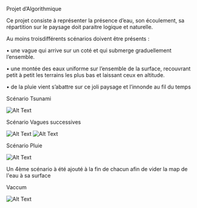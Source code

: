 Projet d’Algorithmique

Ce projet consiste à représenter la présence d’eau, son écoulement, sa répartition sur le paysage doit paraitre logique et naturelle. 

Au moins troisdifférents scénarios doivent être présents :

• une vague qui arrive sur un coté et qui submerge graduellement l’ensemble.

• une montée des eaux uniforme sur l’ensemble de la surface, recouvrant petit à petit
les terrains les plus bas et laissant ceux en altitude.

• de la pluie vient s’abattre sur ce joli paysage et l’innonde au fil du temps


Scénario Tsunami

![Alt Text](https://media.giphy.com/media/slKeMLpJ6wteGefpAW/giphy.gif)

Scénario Vagues successives

![Alt Text](https://media.giphy.com/media/iZFXW1WrsKiohpAMJk/giphy.gif)
![Alt Text](https://media.giphy.com/media/WhNGJwmfPW4UruX7Zf/giphy.gif)

Scénario Pluie

![Alt Text](https://media.giphy.com/media/SssmcjE73Nee5oumm4/giphy.gif)

Un 4ème scénario à été ajouté à la fin de chacun afin de vider la map de l'eau à sa surface

Vaccum

![Alt Text](https://media.giphy.com/media/XJoPGIi8vOVsUaC0NQ/giphy.gif)

